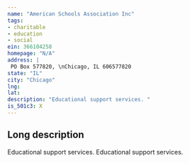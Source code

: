 ```yaml
---
name: "American Schools Association Inc"
tags:
- charitable
- education
- social
ein: 366104258
homepage: "N/A"
address: |
 PO Box 577820, \nChicago, IL 606577820
state: "IL"
city: "Chicago"
lng: 
lat: 
description: "Educational support services. "
is_501c3: X
---
```


## Long description

Educational support services. Educational support services. 
